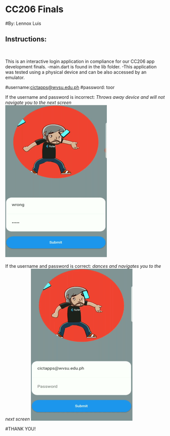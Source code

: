 # CC206 Finals

#By: Lennox Luis

## Instructions:
<br>

This is an interactive login application in compliance for our CC206 app development finals.
-main.dart is found in the lib folder.
-This application was tested using a physical device and can be also accessed by an emulator.

#username:cictapps@wvsu.edu.ph
#password: toor

If the username and password is incorrect: *Throws away device and will not navigate you to the next screen*
![UI](https://github.com/LennoxLuis/final_app/blob/master/assets/wrong.gif)
<br>
<br>
If the username and password is correct: *dances and navigates you to the next screen*
![UI](https://github.com/LennoxLuis/final_app/blob/master/assets/correct.gif)




#THANK YOU!
